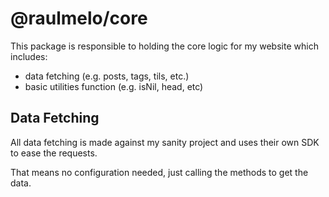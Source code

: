 # @raulmelo/core

This package is responsible to holding the core logic for my website which includes:

- data fetching (e.g. posts, tags, tils, etc.)
- basic utilities function (e.g. isNil, head, etc)

## Data Fetching

All data fetching is made against my sanity project and uses their own SDK to
ease the requests.

That means no configuration needed, just calling the methods to get the data.
